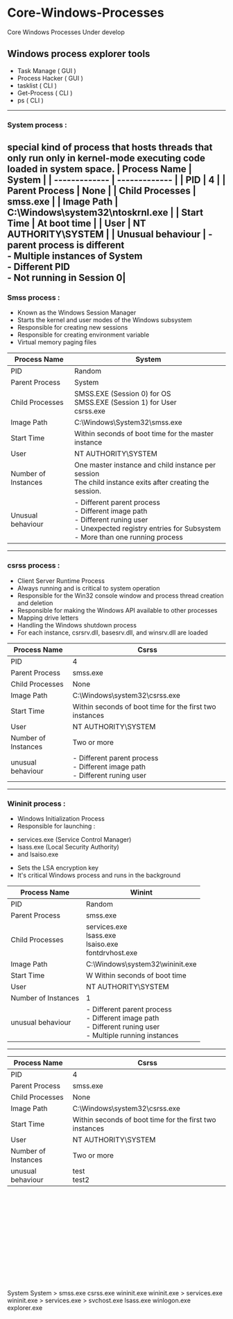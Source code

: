 # Core-Windows-Processes
Core Windows Processes Under develop

## Windows process explorer tools

+ Task Manage ( GUI )
+ Process Hacker ( GUI )
+ tasklist ( CLI )
+ Get-Process ( CLI )
+ ps  ( CLI )


-----------------------------------------
###  System process :
special kind of process that hosts threads that only run only in kernel-mode executing code loaded in system space.
| Process Name  | System |
| ------------- | ------------- |
| PID | 4 |
| Parent Process | None |
|  Child Processes | smss.exe |
| Image Path  | C:\Windows\system32\ntoskrnl.exe |
| Start Time | At boot time |
| User | NT AUTHORITY\SYSTEM |
| Unusual behaviour  | - parent process is different <br> - Multiple instances of System <br> - Different PID <BR> - Not running in Session 0|
-----------------------------------------

  
### Smss process :   
+ Known as the Windows Session Manager
+ Starts the kernel and user modes of the Windows subsystem
+ Responsible for creating new sessions
+ Responsible for creating environment variable
+ Virtual memory paging files
  
| Process Name  | System |
| ------------- | ------------- |
| PID | Random |
| Parent Process | System |
| Child Processes | SMSS.EXE (Session 0) for OS <br> SMSS.EXE (Session 1) for User <br> csrss.exe |
| Image Path  |C:\Windows\System32\smss.exe |
| Start Time | Within seconds of boot time for the master instance |
| User | NT AUTHORITY\SYSTEM |
| Number of Instances | One master instance and child instance per session <br> The child instance exits after creating the session. |
| Unusual behaviour  | - Different parent process <br> - Different image path <br> - Different runing user <br> - Unexpected registry entries for Subsystem <br> - More than one running process  |
-----------------------------------------
  
  
  ### csrss process :
  + Client Server Runtime Process
  + Always running and is critical to system operation
  + Responsible for the Win32 console window and process thread creation and deletion
  + Responsible for making the Windows API available to other processes
  + Mapping drive letters
  + Handling the Windows shutdown process
  + For each instance, csrsrv.dll, basesrv.dll, and winsrv.dll are loaded 
  
  
  

| Process Name  | Csrss |
| ------------- | ------------- |
| PID | 4 |
| Parent Process | smss.exe |
|  Child Processes | None |
| Image Path  | C:\Windows\system32\csrss.exe |
| Start Time | Within seconds of boot time for the first two instances  |
| User | NT AUTHORITY\SYSTEM |
| Number of Instances |  Two or more |
| unusual behaviour  | - Different parent process <br> - Different image path <br> - Different runing user |
------------------------------------------


### Wininit process : 

+ Windows Initialization Process
+ Responsible for launching : 
 - services.exe (Service Control Manager)
 - lsass.exe (Local Security Authority)
 - and lsaiso.exe
+ Sets the LSA encryption key
+ It's critical Windows process and runs in the background



| Process Name  | Winint |
| ------------- | ------------- |
| PID | Random |
| Parent Process | smss.exe |
|  Child Processes | services.exe <br> lsass.exe <br> lsaiso.exe <br> fontdrvhost.exe |
| Image Path  | C:\Windows\system32\wininit.exe |
| Start Time | W Within seconds of boot time  |
| User | NT AUTHORITY\SYSTEM |
| Number of Instances |  1 |
| unusual behaviour  | - Different parent process <br> - Different image path <br> - Different runing user <br> - Multiple running instances|
------------------------------------------














| Process Name  | Csrss |
| ------------- | ------------- |
| PID | 4 |
| Parent Process | smss.exe |
|  Child Processes | None |
| Image Path  | C:\Windows\system32\csrss.exe |
| Start Time | Within seconds of boot time for the first two instances  |
| User | NT AUTHORITY\SYSTEM |
| Number of Instances |  Two or more |
| unusual behaviour  | test <br> test2 |




<br> <br> <br> <br> <br> <br> <br> <br> <br> <br> <br ><br> <br>
System
System > smss.exe
csrss.exe
wininit.exe
wininit.exe > services.exe
wininit.exe > services.exe > svchost.exe
lsass.exe
winlogon.exe
explorer.exe
